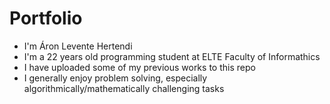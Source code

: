 # Portfolio
* I'm Áron Levente Hertendi
* I'm a 22 years old programming student at ELTE Faculty of Informathics
* I have uploaded some of my previous works to this repo
* I generally enjoy problem solving, especially algorithmically/mathematically challenging tasks
